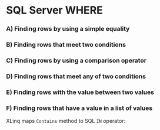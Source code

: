 # SQL Server WHERE

### A) Finding rows by using a simple equality
### B) Finding rows that meet two conditions
### C) Finding rows by using a comparison operator
### D) Finding rows that meet any of two conditions
### E) Finding rows with the value between two values
### F) Finding rows that have a value in a list of values

XLinq maps `Contains` method to SQL `IN` operator:
